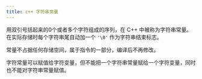 ```yaml
---
title: c++ 字符串常量
---
```


用双引号括起来的0个或者多个字符组成的序列，在 C++ 中被称为字符串常量。在实际存储时每个字符串尾自动加一个 `'\0'` 作为字符串结束标志。

常量不占据任何存储空间，属于指令的一部分，编译后不再修改。

字符常量可以赋值给字符变量，但不能把一个字符串常量赋给一个字符变量，同时也不能对字符串常量赋值。

